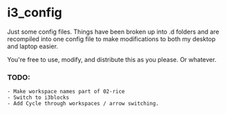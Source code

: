# i3_config
Just some config files.
Things have been broken up into .d folders and are recompiled into one config file to make modifications to both my desktop and laptop easier.

You're free to use, modify, and distribute this as you please. Or whatever.

### TODO:
	- Make workspace names part of 02-rice
	- Switch to i3blocks
	- Add Cycle through workspaces / arrow switching.
